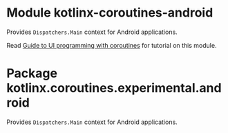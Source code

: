 # Module kotlinx-coroutines-android

Provides `Dispatchers.Main` context for Android applications.

Read [Guide to UI programming with coroutines](https://github.com/Kotlin/kotlinx.coroutines/blob/master/ui/coroutines-guide-ui.md)
for tutorial on this module.

# Package kotlinx.coroutines.experimental.android

Provides `Dispatchers.Main` context for Android applications.

